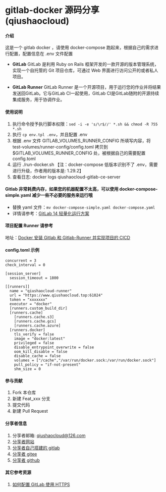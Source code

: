# gitlab-docker 源码分享(qiushaocloud)

#### 介绍
这是一个 gitlab docker ，请使用 docker-compose 跑起来，根据自己的需求进行配置，配置信息在 .env 文件配置

* **GitLab**
  GitLab 是利用 Ruby on Rails 框架开发的一款开源的版本管理系统，实现一个自托管的 Git 项目仓库，可通过 Web 界面进行访问公开的或者私人项目。

* **GitLab Runner**
  GitLab Runner 是一个开源项目，用于运行您的作业并将结果发送回GitLab。它与GitLab CI一起使用，GitLab CI是GitLab随附的开源持续集成服务，用于协调作业。

  

#### 使用说明

1.  执行命令授予执行脚本权限：`sed -i -e 's/\r$//' *.sh && chmod -R 755 *.sh`
2.  执行 `cp env.tpl .env`，并且配置 .env
3.  根据 .env 文件 GITLAB_VOLUMES_RUNNER_CONFIG 所填写内容，将 test-volumes/runner-config/config.toml 拷贝到 $GITLAB_VOLUMES_RUNNER_CONFIG 处，被根据自己的需要配置 config.toml
4.  运行 ./run-docker.sh 【注：docker-compose 低版本识别不了 .env，需要进行升级，作者用的版本是: 1.29.2】
5.  查看日志: docker logs qiushaocloud-gitlab-ce-server


#### Gitlab 非常耗费内存，如果您的机器配置不太高，可以使用 docker-compose-simple.yaml 减少一些不必要的服务来运行哦
* 替换 yaml 文件：`mv docker-compose-simple.yaml docker-compose.yaml`
* 详情请参考：[GitLab 14 轻量化运行方案](https://www.qiushaocloud.top/2022/07/09/zhuan-zai-gitlab-simple-run.html)


#### 项目配置 Runner 请参考
地址：[Docker 安装 Gitlab 和 Gitlab-Runner 并实现项目的 CICD](https://www.qiushaocloud.top/2022/07/09/zhuan-zai-gitlab-and-gitlab-runner-cicd.html)



#### config.toml 示例
``` tom
concurrent = 3
check_interval = 0

[session_server]
  session_timeout = 1800

[[runners]]
  name = "qiushaocloud-runner"
  url = "https://www.qiushaocloud.top:61024"
  token = "xxxxxxx"
  executor = "docker"
  [runners.custom_build_dir]
  [runners.cache]
    [runners.cache.s3]
    [runners.cache.gcs]
    [runners.cache.azure]
  [runners.docker]
    tls_verify = false
    image = "docker:latest"
    privileged = false
    disable_entrypoint_overwrite = false
    oom_kill_disable = false
    disable_cache = false
    volumes = ["/cache","/var/run/docker.sock:/var/run/docker.sock"]
    pull_policy = "if-not-present"
    shm_size = 0
```



#### 参与贡献

1.  Fork 本仓库
2.  新建 Feat_xxx 分支
3.  提交代码
4.  新建 Pull Request



#### 分享者信息

1. 分享者邮箱: qiushaocloud@126.com
2. [分享者网站](https://www.qiushaocloud.top)
3. [分享者自己搭建的 gitlab](https://gitlab.qiushaocloud.top/qiushaocloud) 
3. [分享者 gitee](https://gitee.com/qiushaocloud/dashboard/projects) 
3. [分享者 github](https://github.com/qiushaocloud?tab=repositories) 



#### 其它参考资源

1. [如何配置 GitLab 使用 HTTPS](reference-gitlab_https_docker_compose.md)